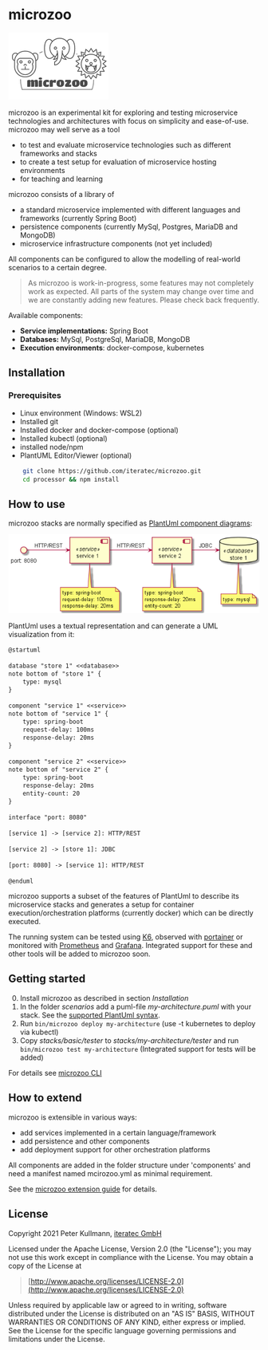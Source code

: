 microzoo
========

![microzoo-logo.png](./doc/images/microzoo-logo.png)

microzoo is an experimental kit for exploring and testing microservice technologies and architectures with focus on
simplicity and ease-of-use. microzoo may well serve as a tool

- to test and evaluate microservice technologies such as different frameworks and stacks
- to create a test setup for evaluation of microservice hosting environments
- for teaching and learning

microzoo consists of a library of

- a standard microservice implemented with different languages and frameworks (currently Spring Boot)
- persistence components (currently MySql, Postgres, MariaDB and MongoDB)
- microservice infrastructure components (not yet included)

All components can be configured to allow the modelling of real-world scenarios to a certain degree.

> As microzoo is work-in-progress, some features may not completely work as expected.
> All parts of the system may change over time and we are constantly adding new features. Please check back frequently. 

Available components:

- **Service implementations:** Spring Boot
- **Databases:** MySql, PostgreSql, MariaDB, MongoDB
- **Execution environments**: docker-compose, kubernetes

Installation
------------

### Prerequisites

- Linux environment (Windows: WSL2)
- Installed git
- Installed docker and docker-compose (optional)
- Installed kubectl (optional)
- installed node/npm
- PlantUML Editor/Viewer (optional)

````bash
    git clone https://github.com/iteratec/microzoo.git
    cd processor && npm install
````

How to use
----------

microzoo stacks are normally specified as [PlantUml component diagrams](https://plantuml.com/en/component-diagram):

![doc/images/basic_scenario.png](doc/images/basic_scenario.png)

PlantUml uses a textual representation and can generate a UML visualization from it:

````plantuml
@startuml

database "store 1" <<database>>
note bottom of "store 1" {
    type: mysql
}

component "service 1" <<service>>
note bottom of "service 1" {
    type: spring-boot
    request-delay: 100ms
    response-delay: 20ms
}

component "service 2" <<service>>
note bottom of "service 2" {
    type: spring-boot
    response-delay: 20ms
    entity-count: 20
}

interface "port: 8080"

[service 1] -> [service 2]: HTTP/REST

[service 2] -> [store 1]: JDBC

[port: 8080] -> [service 1]: HTTP/REST

@enduml
````

microzoo supports a subset of the features of PlantUml to describe its microservice stacks and generates
a setup for container execution/orchestration platforms (currently docker) which can be directly executed. 

The running system can be tested using [K6](https://k6.io/), observed with [portainer](https://www.portainer.io/)
or monitored with [Prometheus](https://prometheus.io/) and [Grafana](https://grafana.com/). Integrated support for
these and other tools will be added to microzoo soon.

Getting started
---------------

0. Install microzoo as described in section *Installation*
1. In the folder *scenarios* add a puml-file *my-architecture.puml* with your stack.
   See the [supported PlantUml syntax](doc/supported_plantuml.md).
2. Run `bin/microzoo deploy my-architecture` (use -t kubernetes to deploy via kubectl)
3. Copy *stacks/basic/tester* to *stacks/my-architecture/tester* and run `bin/microzoo test my-architecture` (Integrated support for tests will be added)

For details see [microzoo CLI](doc/microzoo_cli.md)

How to extend
-------------

microzoo is extensible in various ways:

- add services implemented in a certain language/framework
- add persistence and other components
- add deployment support for other orchestration platforms

All components are added in the folder structure under 'components' and need a manifest named mcirozoo.yml
as minimal requirement.

See the [microzoo extension guide](doc/extension_guide.md) for details.

License
-------

Copyright 2021 Peter Kullmann, [iteratec GmbH](https://www.iteratec.com)

Licensed under the Apache License, Version 2.0 (the "License");
you may not use this work except in compliance with the License.
You may obtain a copy of the License at

> [http://www.apache.org/licenses/LICENSE-2.0](http://www.apache.org/licenses/LICENSE-2.0)

Unless required by applicable law or agreed to in writing, software
distributed under the License is distributed on an "AS IS" BASIS,
WITHOUT WARRANTIES OR CONDITIONS OF ANY KIND, either express or implied.
See the License for the specific language governing permissions and
limitations under the License.
